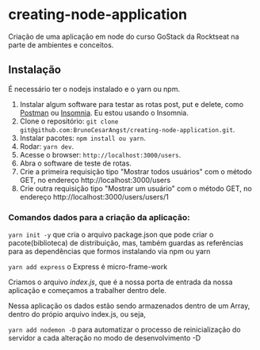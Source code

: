 # creating-node-application
Criação de uma aplicação em node do curso GoStack da Rocktseat na parte de ambientes e conceitos.

## Instalação

É necessário ter o nodejs instalado e o yarn ou npm.

1. Instalar algum software para testar as rotas post, put e delete, como [Postman](https://www.getpostman.com/) ou [Insomnia](https://insomnia.rest/). Eu estou usando o Insomnia.
2. Clone o repositório: `git clone git@github.com:BrunoCesarAngst/creating-node-application.git`.
3. Instalar pacotes: `npm install ou yarn`.
4. Rodar: `yarn dev`.
5. Acesse o browser: `http://localhost:3000/users`.
6. Abra o software de teste de rotas.
7. Crie a primeira requisição tipo "Mostrar todos usuários" com o método GET, no endereço http://localhost:3000/users
7. Crie outra requisição tipo "Mostrar um usuário" com o método GET, no endereço http://localhost:3000/users/users/1

### Comandos dados para a criação da aplicação:

`yarn init -y` que cria o arquivo package.json que pode criar o pacote(biblioteca) de distribuição, mas, também guardas as referências para as dependências que formos instalando via npm ou yarn

`yarn add express` o Express é micro-frame-work

Criamos o arquivo *index.js*, que é a nossa porta de entrada da nossa aplicação e começamos a trabalher dentro dele.

Nessa aplicação os dados estão sendo armazenados dentro de um Array, dentro do própio arquivo index.js, ou seja, 

`yarn add nodemon -D` para automatizar o processo de reinicialização do servidor a cada alteração no modo de desenvolvimento -D